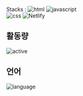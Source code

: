 <label>Stacks : </label>
![html](https://img.shields.io/badge/HTML-E34F26?style=flat-square&logo=HTML5&logoColor=white)
![javascript](https://img.shields.io/badge/JavaScript-F7DF1E?style=flat-square&logo=Javascript&logoColor=white)  
![css](https://img.shields.io/badge/CSS-1572B6?style=flat-square&logo=CSS3&logoColor=white)
![Netlify](https://img.shields.io/badge/Netlify-00C7B7?style=flat-square&logo=Netlify&logoColor=white)


## 활동량
![active](https://github-readme-stats.vercel.app/api?username=LynHan1110&show_icons=true&theme=gotham)

## 언어
![language](https://github-readme-stats.vercel.app/api/top-langs/?username=LynHan1110&langs_count=8&layout=compact&theme=gotham)

<label><!DOCTYPE html>
  <br />
  <html>
    <head>
      <meta charset="utf-8"
